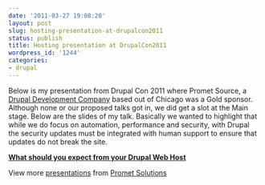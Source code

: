 ```yaml
---
date: '2011-03-27 19:08:20'
layout: post
slug: hosting-presentation-at-drupalcon2011
status: publish
title: Hosting presentation at DrupalCon2011
wordpress_id: '1244'
categories:
- drupal
---
```


Below is my presentation from Drupal Con 2011 where Promet Source, a [Drupal Development Company](http://www.prometsource.com) based out of Chicago was a Gold sponsor.  Although none or our proposed talks got in, we did get a slot at the Main stage.  Below are the slides of my talk.  Basically we wanted to highlight that while we do focus on automation, performance and security, with Drupal the security updates must be integrated with human support to ensure that updates do not break the site.  



**[What should you expect from your Drupal Web Host](http://www.slideshare.net/akucharski/what-should-you-expect-from-your-drupal-web-host)**

View more [presentations](http://www.slideshare.net/) from [Promet Solutions](http://www.slideshare.net/akucharski)
